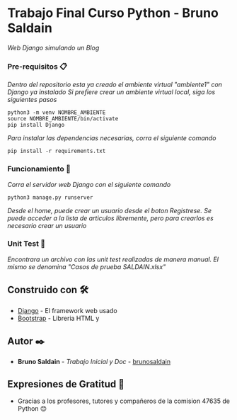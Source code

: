 # Trabajo Final Curso Python - Bruno Saldain

_Web Django simulando un Blog_

### Pre-requisitos 📋

_Dentro del repositorio esta ya creado el ambiente virtual "ambiente1" con Django ya instalado_
_Si prefiere crear un ambiente virtual local, siga los siguientes pasos_

```
python3 -m venv NOMBRE_AMBIENTE
source NOMBRE_AMBIENTE/bin/activate
pip install Django
```
_Para instalar las dependencias necesarias, corra el siguiente comando_

```
pip install -r requirements.txt
```

### Funcionamiento 🔧
_Corra el servidor web Django con el siguiente comando_

```
python3 manage.py runserver
```
_Desde el home, puede crear un usuario desde el boton Registrese. Se puede acceder a la lista de articulos libremente, pero para crearlos es necesario crear un usuario_

### Unit Test 🔧

_Encontrara un archivo con las unit test realizadas de manera manual. El mismo se denomina "Casos de prueba SALDAIN.xlsx"_

## Construido con 🛠️

* [Django](https://www.djangoproject.com/) - El framework web usado
* [Bootstrap](https://getbootstrap.com/) - Libreria HTML y

## Autor ✒️

* **Bruno Saldain** - *Trabajo Inicial y Doc* - [brunosaldain](https://github.com/brunosaldain)

## Expresiones de Gratitud 🎁

* Gracias a los profesores, tutores y compañeros de la comision 47635 de Python 😊

